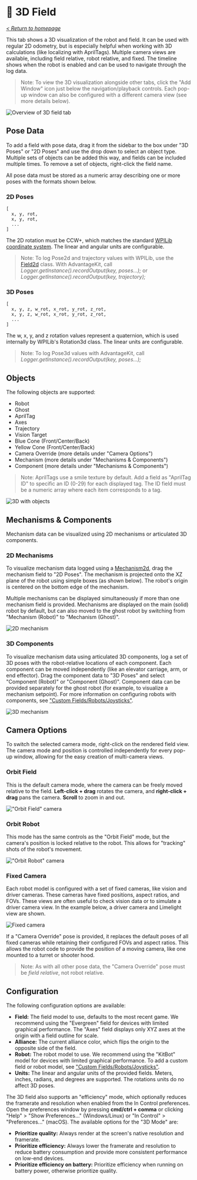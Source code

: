 # 👀 3D Field

_[< Return to homepage](/docs/INDEX.md)_

This tab shows a 3D visualization of the robot and field. It can be used with regular 2D odometry, but is especially helpful when working with 3D calculations (like localizing with AprilTags). Multiple camera views are available, including field relative, robot relative, and fixed. The timeline shows when the robot is enabled and can be used to navigate through the log data.

> Note: To view the 3D visualization alongside other tabs, click the "Add Window" icon just below the navigation/playback controls. Each pop-up window can also be configured with a different camera view (see more details below).

![Overview of 3D field tab](/docs/resources/3d-field/3d-field-1.png)

## Pose Data

To add a field with pose data, drag it from the sidebar to the box under "3D Poses" or "2D Poses" and use the drop down to select an object type. Multiple sets of objects can be added this way, and fields can be included multiple times. To remove a set of objects, right-click the field name.

All pose data must be stored as a numeric array describing one or more poses with the formats shown below.

### 2D Poses

```
[
  x, y, rot,
  x, y, rot,
  ...
]
```

The 2D rotation must be CCW+, which matches the standard [WPILib coordinate system](https://docs.wpilib.org/en/stable/docs/software/advanced-controls/geometry/coordinate-systems.html). The linear and angular units are configurable.

> Note: To log Pose2d and trajectory values with WPILib, use the [Field2d](https://docs.wpilib.org/en/stable/docs/software/dashboards/glass/field2d-widget.html) class. With AdvantageKit, call _Logger.getInstance().recordOutput(key, poses...);_ or _Logger.getInstance().recordOutput(key, trajectory);_

### 3D Poses

```
[
  x, y, z, w_rot, x_rot, y_rot, z_rot,
  x, y, z, w_rot, x_rot, y_rot, z_rot,
  ...
]
```

The w, x, y, and z rotation values represent a quaternion, which is used internally by WPILib's Rotation3d class. The linear units are configurable.

> Note: To log Pose3d values with AdvantageKit, call _Logger.getInstance().recordOutput(key, poses...);_

## Objects

The following objects are supported:

- Robot
- Ghost
- AprilTag
- Axes
- Trajectory
- Vision Target
- Blue Cone (Front/Center/Back)
- Yellow Cone (Front/Center/Back)
- Camera Override (more details under "Camera Options")
- Mechanism (more details under "Mechanisms & Components")
- Component (more details under "Mechanisms & Components")

> Note: AprilTags use a smile texture by default. Add a field as "AprilTag ID" to specific an ID (0-29) for each displayed tag. The ID field must be a numeric array where each item corresponds to a tag.

![3D with objects](/docs/resources/3d-field/3d-field-2.gif)

## Mechanisms & Components

Mechanism data can be visualized using 2D mechanisms or articulated 3D components.

### 2D Mechanisms

To visualize mechanism data logged using a [Mechanism2d](https://docs.wpilib.org/en/stable/docs/software/dashboards/glass/mech2d-widget.html), drag the mechanism field to "2D Poses". The mechanism is projected onto the XZ plane of the robot using simple boxes (as shown below). The robot's origin is centered on the bottom edge of the mechanism.

Multiple mechanisms can be displayed simultaneously if more than one mechanism field is provided. Mechanisms are displayed on the main (solid) robot by default, but can also moved to the ghost robot by switching from "Mechanism (Robot)" to "Mechanism (Ghost)".

![2D mechanism](/docs/resources/3d-field/3d-field-3.gif)

### 3D Components

To visualize mechanism data using articulated 3D components, log a set of 3D poses with the robot-relative locations of each component. Each component can be moved independently (like an elevator carriage, arm, or end effector). Drag the component data to "3D Poses" and select "Component (Robot)" or "Component (Ghost)". Component data can be provided separately for the ghost robot (for example, to visualize a mechanism setpoint). For more information on configuring robots with components, see ["Custom Fields/Robots/Joysticks"](/docs/CUSTOM-CONFIG.md).

![3D mechanism](/docs/resources/3d-field/3d-field-4.gif)

## Camera Options

To switch the selected camera mode, right-click on the rendered field view. The camera mode and position is controlled independently for every pop-up window, allowing for the easy creation of multi-camera views.

### Orbit Field

This is the default camera mode, where the camera can be freely moved relative to the field. **Left-click + drag** rotates the camera, and **right-click + drag** pans the camera. **Scroll** to zoom in and out.

!["Orbit Field" camera](/docs/resources/3d-field/3d-field-5.gif)

### Orbit Robot

This mode has the same controls as the "Orbit Field" mode, but the camera's position is locked relative to the robot. This allows for "tracking" shots of the robot's movement.

!["Orbit Robot" camera](/docs/resources/3d-field/3d-field-6.gif)

### Fixed Camera

Each robot model is configured with a set of fixed cameras, like vision and driver cameras. These cameras have fixed positions, aspect ratios, and FOVs. These views are often useful to check vision data or to simulate a driver camera view. In the example below, a driver camera and Limelight view are shown.

![Fixed camera](/docs/resources/3d-field/3d-field-7.gif)

If a "Camera Override" pose is provided, it replaces the default poses of all fixed cameras while retaining their configured FOVs and aspect ratios. This allows the robot code to provide the position of a moving camera, like one mounted to a turret or shooter hood.

> Note: As with all other pose data, the "Camera Override" pose must be _field relative_, not robot relative.

## Configuration

The following configuration options are available:

- **Field:** The field model to use, defaults to the most recent game. We recommend using the "Evergreen" field for devices with limited graphical performance. The "Axes" field displays only XYZ axes at the origin with a field outline for scale.
- **Alliance:** The current alliance color, which flips the origin to the opposite side of the field.
- **Robot:** The robot model to use. We recommend using the "KitBot" model for devices with limited graphical performance. To add a custom field or robot model, see ["Custom Fields/Robots/Joysticks"](/docs/CUSTOM-CONFIG.md).
- **Units:** The linear and angular units of the provided fields. Meters, inches, radians, and degrees are supported. The rotations units do no affect 3D poses.

The 3D field also supports an "efficiency" mode, which optionally reduces the framerate and resolution when enabled from the In Control preferences. Open the preferences window by pressing **cmd/ctrl + comma** or clicking "Help" > "Show Preferences..." (Windows/Linux) or "In Control" > "Preferences..." (macOS). The available options for the "3D Mode" are:

- **Prioritize quality:** Always render at the screen's native resolution and framerate.
- **Prioritize efficiency:** Always lower the framerate and resolution to reduce battery consumption and provide more consistent performance on low-end devices.
- **Prioritize efficiency on battery:** Prioritize efficiency when running on battery power, otherwise prioritize quality.
